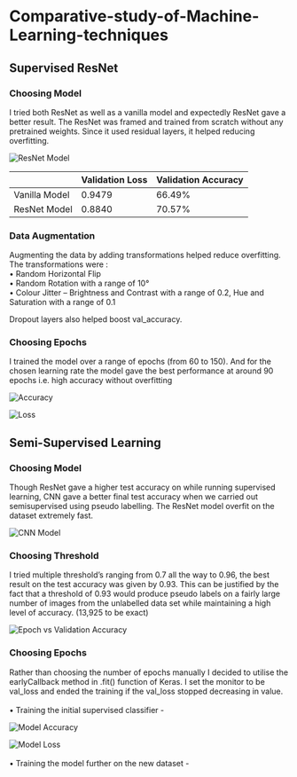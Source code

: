 # Comparative-study-of-Machine-Learning-techniques

## Supervised ResNet

### Choosing Model

I tried both ResNet as well as a vanilla model and expectedly ResNet gave a better result. The ResNet was framed and trained from scratch without any pretrained weights. Since it used residual layers, it helped reducing overfitting.

![ResNet Model](https://github.com/Amapocho/Comparative-study-of-Machine-Learning-techniques/blob/main/Images/ResNet.png)

|               | Validation Loss | Validation Accuracy |
|---------------|-----------------|---------------------|
| Vanilla Model |      0.9479     |        66.49%       |
| ResNet Model  |      0.8840     |        70.57%       |

### Data Augmentation

Augmenting the data by adding transformations helped reduce overfitting. The transformations
were : <br>
• Random Horizontal Flip <br>
• Random Rotation with a range of 10° <br>
• Colour Jitter – Brightness and Contrast with a range of 0.2, Hue and Saturation with a range of 0.1

Dropout layers also helped boost val_accuracy.

### Choosing Epochs

I trained the model over a range of epochs (from 60 to 150). And for the chosen learning rate the
model gave the best performance at around 90 epochs i.e. high accuracy without overfitting

![Accuracy](https://github.com/Amapocho/Comparative-study-of-Machine-Learning-techniques/blob/main/Images/Accuracy.png)

![Loss](https://github.com/Amapocho/Comparative-study-of-Machine-Learning-techniques/blob/main/Images/Loss.png)

## Semi-Supervised Learning

### Choosing Model

Though ResNet gave a higher test accuracy on while running supervised learning, CNN gave a better final test accuracy when we carried out semisupervised using pseudo labelling. The ResNet model overfit on the dataset extremely fast.


![CNN Model](https://github.com/Amapocho/Comparative-study-of-Machine-Learning-techniques/blob/main/Images/CNN.png)

### Choosing Threshold

I tried multiple threshold’s ranging from 0.7 all the way to 0.96, the best result on the test
accuracy was given by 0.93. This can be justified by the fact that a threshold of 0.93 would
produce pseudo labels on a fairly large number of images from the unlabelled data set while
maintaining a high level of accuracy. (13,925 to be exact)

![Epoch vs Validation Accuracy](https://github.com/Amapocho/Comparative-study-of-Machine-Learning-techniques/blob/main/Images/ValAccuracy.png)

### Choosing Epochs

Rather than choosing the number of epochs manually I decided to utilise the earlyCallback method in .fit() function of Keras. I set the monitor to be val_loss and ended the training if the val_loss stopped decreasing in value.
<br><br>
• Training the initial supervised classifier -

![Model Accuracy](https://github.com/Amapocho/Comparative-study-of-Machine-Learning-techniques/blob/main/Images/ModelAccuracy.png)

![Model Loss](https://github.com/Amapocho/Comparative-study-of-Machine-Learning-techniques/blob/main/Images/ModelLoss.png)
<br><br>
• Training the model further on the new dataset -
